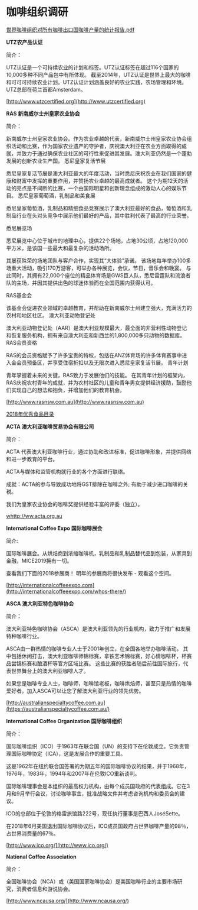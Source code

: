 # 咖啡组织调研

[世界咖啡组织对所有咖啡出口国咖啡产量的统计报告.pdf](调研材料/世界咖啡组织对所有咖啡出口国咖啡产量的统计报告.pdf)

**UTZ农产品认证**

简介：

UTZ认证是一个可持续农业的计划和标签。UTZ认证标签在超过116个国家的10,000多种不同产品包中有所体现。 截至2014年，UTZ认证是世界上最大的咖啡和可可可持续农业计划。UTZ认证计划涵盖良好的农业实践，农场管理和环境。UTZ总部在荷兰首都Amsterdam。

[http://www.utzcertified.org](http://www.utzcertified.org)


**RAS 新南威尔士州皇家农业协会**

简介：

新南威尔士州皇家农业协会。作为农业卓越的代表，新南威尔士州皇家农业协会组织活动和比赛，作为国家农业遗产的守护者，庆祝澳大利亚在农业方面取得的成就，并致力于通过确保农业社区的可行性来促进其发展。澳大利亚仍然是一个蓬勃发展的创新农业生产国。
悉尼皇家复活节展

悉尼皇家复活节展是澳大利亚最大的年度活动，当时悉尼庆祝农业在我们国家的健康和财富中发挥的重要作用，并赞扬农业卓越的最高成就者。 这个为期12天的活动的亮点是不间断的比赛，一个由国际明星和创新理念组成的激动人心的娱乐节目。
悉尼皇家葡萄酒，乳制品和美食展

悉尼皇家葡萄酒，乳制品和精细食品竞赛展示了澳大利亚最好的食品，葡萄酒和乳制品行业在头对头竞争中展示他们最好的产品，其中胜利代表了最高的行业荣誉。

悉尼展览场

悉尼展览中心位于城市的地理中心，提供22个场地，占地30公顷，占地120,000平方米，是该国一些最大和最复杂的活动场所。

其屡获殊荣的场地团队与客户合作，实现其“大体验”承诺。 该场地每年举办100多场重大活动，吸引170万游客，可举办各种展览，会议，节日，音乐会和晚宴。 与此同时，其拥有22,000个座位的精品体育场是GWS巨人队，悉尼雷霆队和流浪者队的主场，并因其提供出色的球迷体验而在全国范围内获得认可。

RAS基金会

该基金会促进农业领域的卓越教育，并帮助在新南威尔士州建立强大，充满活力的农村和地区社区。
澳大利亚动物登记处

澳大利亚动物登记处（AAR）是澳大利亚规模最大，最全面的非营利性动物登记和恢复服务机构，拥有来自澳大利亚和新西兰的1,800,000多只动物的数据库。
RAS会员资格

RAS的会员资格赋予了许多宝贵的特权，包括在ANZ体育场的许多体育赛事中进入金会员预备区，并享受住宿折扣以及无限次进入悉尼皇家复活节展。
青年计划

青年掌握着未来的关键，RAS致力于发展他们的技能。 在其青年计划的框架内，RAS庆祝农村青年的成就，并为农村社区的儿童和青年男女提供经济援助，鼓励他们实现自己的想法和抱负，并增加他们的教育机会。 


[http://www.rasnsw.com.au](http://www.rasnsw.com.au)


[2018年优秀食品目录](调研材料/2018finefoodcatalogueweb.pdf)

**ACTA 澳大利亚咖啡贸易协会有限公司**

简介：

ACTA 代表澳大利亚咖啡行业，通过协助和改进标准，促进咖啡形象，并提供网络和进一步教育的平台。

ACTA与媒体和监管机构就行业的各个方面进行联络。

成就：ACTA的参与导致成功地将GST排除在咖啡之外; 有助于减少进口咖啡的关税。

我们为皇家农业协会的咖啡奖提供经验丰富的评委（独立）。

[whttp://ww.acta.org.au](http://www.acta.org.au)

**International Coffee Expo 国际咖啡展会**

简介:

国际咖啡展会。从烘焙商到浓缩咖啡机，乳制品和乳制品替代品到包装，从家具到金融，MICE2019拥有一切。

查看我们下面的2018参展商！ 明年的参展商将很快发布 - 观看这个空间。 

[http://internationalcoffeeexpo.com](http://internationalcoffeeexpo.com/whos-there/)

**ASCA 澳大利亚特色咖啡协会**

简介：

澳大利亚特色咖啡协会（ASCA）是澳大利亚领先的行业机构，致力于推广和发展特种咖啡行业。

ASCA由一群热情的咖啡专业人士于2001年创立，在全国各地举办咖啡活动。 其中包括休闲打击，澳大利亚咖啡师锦标赛，拿铁艺术锦标赛，好心情咖啡杯，杯赛品尝锦标赛和酿酒杯等官方区域比赛。 这些比赛的获胜者随后前往国际旅行，代表世界舞台上的澳大利亚咖啡人才。

如果您是咖啡专业人士，咖啡师，咖啡馆老板，咖啡烘焙师，甚至只是热情的咖啡爱好者，加入ASCA可以让您了解澳大利亚行业的领先优势。 

[http://australianspecialtycoffee.com.au](https://australianspecialtycoffee.com.au/)

**International Coffee Organization 国际咖啡组织**

简介：

国际咖啡组织（ICO）于1963年在联合国（UN）的支持下在伦敦成立。它负责管理国际咖啡协定（ICA），这是发展合作的重要工具。

这是1962年在纽约联合国签署的为期五年的国际咖啡协议的结果，并于1968年，1976年，1983年，1994年和2007年在伦敦ICO重新谈判。

国际咖啡理事会是本组织的最高权力机构，由每个成员国政府的代表组成。它在3月和9月举行会议，讨论咖啡事宜，批准战略文件并考虑咨询机构和委员会的建议。

ICO的总部位于伦敦的格雷旅馆路222号，现任执行董事是巴西人JoséSette。

在2018年6月美国退出国际咖啡协议后，ICO成员国政府占世界咖啡产量的98％，占世界消费量的67％。

[http://www.ico.org/](http://www.ico.org/)

**National Coffee Association**

简介：

全国咖啡协会（NCA）或（美国国家咖啡协会）是美国咖啡行业的主要市场研究，消费者信息和游说协会。

[http://www.ncausa.org/](http://www.ncausa.org/)
